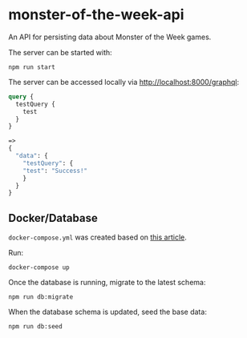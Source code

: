 # monster-of-the-week-api
An API for persisting data about Monster of the Week games.

The server can be started with:
```shell
npm run start
```

The server can be accessed locally via [http://localhost:8000/graphql](http://localhost:8000/graphql):
```graphql
query {
  testQuery {
    test
  }
}

=>
{
  "data": {
    "testQuery": {
    "test": "Success!"
    }
  }
}
```

## Docker/Database

`docker-compose.yml` was created based on [this article](https://renzolucioni.com/postgres-docker-compose/).

Run:
```shell
docker-compose up
```

Once the database is running, migrate to the latest schema:
```shell
npm run db:migrate
```

When the database schema is updated, seed the base data:
```shell
npm run db:seed
```





